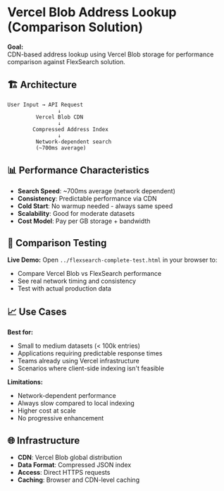 # Vercel Blob Address Lookup (Comparison Solution)

**Goal:**  
CDN-based address lookup using Vercel Blob storage for performance comparison against FlexSearch solution.

## 🏗️ Architecture

```
User Input → API Request
                ↓
         Vercel Blob CDN
                ↓
        Compressed Address Index
                ↓
         Network-dependent search
         (~700ms average)
```

## 📊 Performance Characteristics

- **Search Speed**: ~700ms average (network dependent)
- **Consistency**: Predictable performance via CDN
- **Cold Start**: No warmup needed - always same speed
- **Scalability**: Good for moderate datasets
- **Cost Model**: Pay per GB storage + bandwidth

## 🧪 Comparison Testing

**Live Demo:** Open `../flexsearch-complete-test.html` in your browser to:

- Compare Vercel Blob vs FlexSearch performance
- See real network timing and consistency
- Test with actual production data

## 📈 Use Cases

**Best for:**

- Small to medium datasets (< 100k entries)
- Applications requiring predictable response times
- Teams already using Vercel infrastructure
- Scenarios where client-side indexing isn't feasible

**Limitations:**

- Network-dependent performance
- Always slow compared to local indexing
- Higher cost at scale
- No progressive enhancement

## 🌐 Infrastructure

- **CDN**: Vercel Blob global distribution
- **Data Format**: Compressed JSON index
- **Access**: Direct HTTPS requests
- **Caching**: Browser and CDN-level caching
